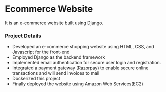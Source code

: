 # Ecommerce Website
It is an e-commerce website built using Django.

### Project Details
* Developed an e-commerce shopping website using HTML, CSS, and Javascript for the front-end
* Employed Django as the backend framework 
* Implemented email authentication for secure user login and registration.
* Integrated a payment gateway (Razorpay) to enable secure online transactions and will send invoices to mail
* Dockerized this project
* Finally deployed the website using Amazon Web Services(EC2)
